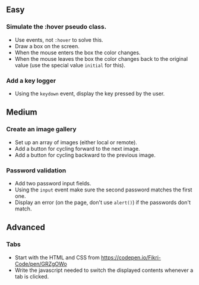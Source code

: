 ## Easy
### Simulate the :hover pseudo class.
- Use events, not `:hover` to solve this.
- Draw a box on the screen.
- When the mouse enters the box the color changes.
- When the mouse leaves the box the color changes back to the original value (use the special value `initial` for this).

### Add a key logger
- Using the `keydown` event, display the key pressed by the user.

## Medium
### Create an image gallery
- Set up an array of images (either local or remote).
- Add a button for cycling forward to the next image.
- Add a button for cycling backward to the previous image.

### Password validation
- Add two password input fields.
- Using the `input` event make sure the second password matches the first one.
- Display an error (on the page, don't use `alert()`) if the passwords don't match.

## Advanced
### Tabs
- Start with the HTML and CSS from https://codepen.io/Fikri-Code/pen/GRZgOWo
- Write the javascript needed to switch the displayed contents whenever a tab is clicked.
